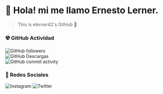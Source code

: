 # :space_invader: Hola! mi me llamo Ernesto Lerner.

> This is elerner42's GitHub :rocket:
<!-- 
### :space_invader: Actividad 

| :octocat: ***GitHub*** | :thumbsup: ***Social*** |
| :---------------------------------------------------------------------------------------------------------------------------------------- | ----------------------------------------------------------------------------------------------------- |
| ![GitHub followers](https://img.shields.io/github/followers/elerner42?style=social)                                                       | ![Twitter](https://img.shields.io/static/v1?logo=Twitter&label=Twitter&message=4&style=social)        |
| ![GitHub Descargas](https://img.shields.io/github/downloads/elerner42/42_libft/total?style=social)                                        | ![Instagram](https://img.shields.io/static/v1?logo=Instagram&label=Instagram&message=12&style=social) |
| ![GitHub commit activity](https://img.shields.io/github/commit-activity/y/elerner42/42_libft?logo=GitHub&style=social&label=Total_Commits)|

![visitors](https://visitor-badge.glitch.me/badge?page_id=page.id&left_color=green&right_color=red) -->
### :radioactive: GitHub Actividad
![GitHub followers](https://img.shields.io/github/followers/elerner42?style=social)<br>
![GitHub Descargas](https://img.shields.io/github/downloads/elerner42/42_libft/total?style=social)<br>
![GitHub commit activity](https://img.shields.io/github/commit-activity/y/elerner42/42_libft?logo=GitHub&style=social&label=Total_Commits)

### :space_invader: Redes Sociales
![Instagram](https://img.shields.io/static/v1?logo=Instagram&label=Instagram&message=13&style=social)
![Twitter](https://img.shields.io/static/v1?logo=Twitter&label=Twitter&message=4&style=social)
